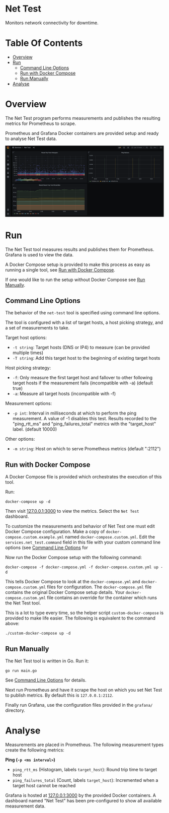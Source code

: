 # Net Test
Monitors network connectivity for downtime.

# Table Of Contents
- [Overview](#overview)
- [Run](#run)
  - [Command Line Options](#command-line-options)
  - [Run with Docker Compose](#run-with-docker-compose)
  - [Run Manually](#run-manually)
- [Analyse](#analyse)

# Overview
The Net Test program performs measurements and publishes the resulting metrics for Prometheus to scrape.

Prometheus and Grafana Docker containers are provided setup and ready to analyse Net Test data.

![Grafana dashboard showing histogram of round trip time](./screenshot.png)

# Run
The Net Test tool measures results and publishes them for Prometheus. Grafana is used to view the data.

A Docker Compose setup is provided to make this process as easy as running a single tool, see [Run with Docker Compose](#run-with-docker-compose).

If one would like to run the setup without Docker Compose see [Run Manually](#run-manually).

## Command Line Options
The behavior of the `net-test` tool is specified using command line options. 

The tool is configured with a list of target hosts, a host picking strategy, and a set of measurements to take.

Target host options:

- `-t string`: Target hosts (DNS or IP4) to measure (can be provided multiple times)
- `-T string`: Add this target host to the beginning of existing target hosts

Host picking strategy:

- `-f`: Only measure the first target host and fallover to other following target hosts if the measurement fails (incompatible with -a) (default true)
- `-a`: Measure all target hosts (incompatible with -f)

Measurement options:

- `-p int`: Interval in milliseconds at which to perform the ping measurement. A value of -1 disables this test. Results recorded to the "ping_rtt_ms" and "ping_failures_total" metrics with the "target_host" label. (default 10000)

Other options:

- `-m string`: Host on which to serve Prometheus metrics (default ":2112")

## Run with Docker Compose
A Docker Compose file is provided which orchestrates the execution of this tool.

Run:

```
docker-compose up -d
```

Then visit [127.0.0.1:3000](http://127.0.0.1:3000) to view the metrics. Select the `Net Test` dashboard.

To customize the measurements and behavior of Net Test one must edit Docker Compose configuration. Make a copy of `docker-compose.custom.example.yml` named `docker-compose.custom.yml`. Edit the `services.net_test.command` field in this file with your custom command line options (see [Command Line Options](#command-line-options) for 

Now run the Docker Compose setup with the following command:

```
docker-compose -f docker-compose.yml -f docker-compose.custom.yml up -d
```

This tells Docker Compose to look at the `docker-compose.yml` and `docker-compose.custom.yml` files for configuration. The `docker-compose.yml` file contains the original Docker Compose setup details. Your `docker-compose.custom.yml` file contains an override for the container which runs the Net Test tool.

This is a lot to type every time, so the helper script `custom-docker-compose` is provided to make life easier. The following is equivalent to the command above:

```
./custom-docker-compose up -d
```

## Run Manually
The Net Test tool is written in Go. Run it:

```
go run main.go
```

See [Command Line Options](#command-line-options) for details.

Next run Prometheus and have it scrape the host on which you set Net Test to publish metrics. By default this is `127.0.0.1:2112`.

Finally run Grafana, use the configuration files provided in the `grafana/` directory.

# Analyse
Measurements are placed in Prometheus. The following measurement types create the following metrics:

**Ping (`-p <ms interval>`)**  
- `ping_rtt_ms` (Histogram, labels `target_host`): Round trip time to target host
- `ping_failures_total` (Count, labels `target_host`): Incremented when a target host cannot be reached

Grafana is hosted at [127.0.0.1:3000](http://127.0.0.1:3000) by the provided Docker containers. A dashboard named "Net Test" has been pre-configured to show all available measurement data.
